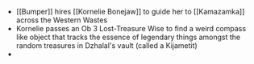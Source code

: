 - [[Bumper]] hires [[Kornelie Bonejaw]] to guide her to [[Kamazamka]] across the Western Wastes
- Kornelie passes an Ob 3 Lost-Treasure Wise to find a weird compass like object that tracks the essence of legendary things amongst the random treasures in Dzhalal's vault (called a Kijametit)
- 